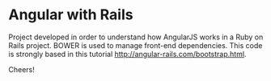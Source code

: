 # Angular with Rails

Project developed in order to understand how AngularJS works
in a Ruby on Rails project. BOWER is used to manage front-end
dependencies. This code is strongly based in this tutorial
http://angular-rails.com/bootstrap.html.

Cheers! 


